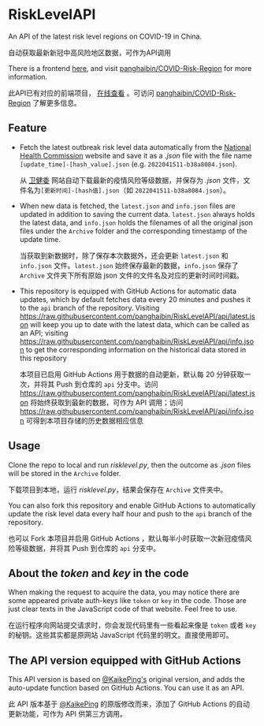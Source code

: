 # RiskLevelAPI

An API of the latest risk level regions on COVID-19 in China.

自动获取最新新冠中高风险地区数据，可作为API调用

There is a frontend [here](https://covid.caduo.ml/), and visit [panghaibin/COVID-Risk-Region](https://github.com/panghaibin/COVID-Risk-Region) for more information.

此API已有对应的前端项目， [在线查看](https://covid.caduo.ml/) 。可访问 [panghaibin/COVID-Risk-Region](https://github.com/panghaibin/COVID-Risk-Region) 了解更多信息。

## Feature

- Fetch the latest outbreak risk level data automatically from the [National Health Commission](http://bmfw.www.gov.cn/yqfxdjcx/risk.html) website and save it as a *.json* file with the file name `[update_time]-[hash_value].json` (e.g. `2022041511-b38a8084.json`).

  从 [卫健委](http://bmfw.www.gov.cn/yqfxdjcx/risk.html) 网站自动下载最新的疫情风险等级数据，并保存为 *.json* 文件，文件名为`[更新时间]-[hash值].json`（如 `2022041511-b38a8084.json`）。

- When new data is fetched, the `latest.json` and `info.json` files are updated in addition to saving the current data. `latest.json` always holds the latest data, and `info.json` holds the filenames of all the original json files under the `Archive` folder and the corresponding timestamp of the update time. 

  当获取到新数据时，除了保存本次数据外，还会更新 `latest.json` 和 `info.json` 文件。`latest.json` 始终保存最新的数据，`info.json` 保存了`Archive` 文件夹下所有原始 json 文件的文件名及对应的更新时间时间戳。

- This repository is equipped with GitHub Actions for automatic data updates, which by default fetches data every 20 minutes and pushes it to the `api` branch of the repository. Visiting <https://raw.githubusercontent.com/panghaibin/RiskLevelAPI/api/latest.json> will keep you up to date with the latest data, which can be called as an API; visiting <https://raw.githubusercontent.com/panghaibin/RiskLevelAPI/api/info.json> to get the corresponding information on the historical data stored in this repository

  本项目已启用 GitHub Actions 用于数据的自动更新，默认每 20 分钟获取一次，并将其 Push 到仓库的 `api` 分支中。访问 <https://raw.githubusercontent.com/panghaibin/RiskLevelAPI/api/latest.json> 将始终获取到最新的数据，可作为 API 调用；访问 <https://raw.githubusercontent.com/panghaibin/RiskLevelAPI/api/info.json> 可得到本项目存储的历史数据相应信息


## Usage

Clone the repo to local and run *risklevel.py*, then the outcome as *.json* files will be stored in the `Archive` folder.

下载项目到本地，运行 *risklevel.py*，结果会保存在 `Archive` 文件夹中。

You can also fork this repository and enable GitHub Actions to automatically update the risk level data every half hour and push to the `api` branch of the repository.

也可以 Fork 本项目并启用 GitHub Actions ，默认每半小时获取一次新冠疫情风险等级数据，并将其 Push 到仓库的 `api` 分支中。

## About the *token* and *key* in the code

When making the request to acquire the data, you may notice there are some appeared private auth-keys like `token` or `key` in the code. Those are just clear texts in the JavaScript code of that website. Feel free to use.

在运行程序向网站提交请求时，你会发现代码里有一些看起来像是 `token` 或者 `key` 的秘钥。这些其实都是原网站 JavaScript 代码里的明文。直接使用即可。

## The API version equipped with GitHub Actions

This API version is based on [@KaikePing's](https://github.com/KaikePing/RiskLevel) original version, and adds the auto-update function based on GitHub Actions. You can use it as an API.

此 API 版本基于 [@KaikePing](https://github.com/KaikePing/RiskLevel) 的原版修改而来，添加了 GitHub Actions 的自动更新功能，可作为 API 供第三方调用。
